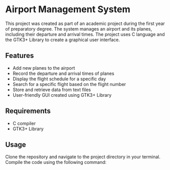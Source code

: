 # Airport Management System

This project was created as part of an academic project during the first year of preparatory degree. The system manages an airport and its planes, including their departure and arrival times. The project uses C language and the GTK3+ Library to create a graphical user interface.

## Features
- Add new planes to the airport
- Record the departure and arrival times of planes
- Display the flight schedule for a specific day
- Search for a specific flight based on the flight number
- Store and retrieve data from text files
- User-friendly GUI created using GTK3+ Library

## Requirements
- C compiler
- GTK3+ Library

## Usage
Clone the repository and navigate to the project directory in your terminal. Compile the code using the following command:

